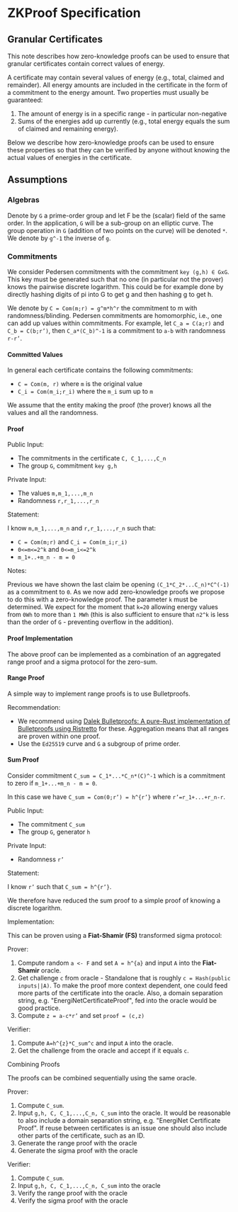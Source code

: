 # ZKProof Specification

## Granular Certificates
This note describes how zero-knowledge proofs can be used to ensure that granular certificates contain correct values of energy.

A certificate may contain several values of energy (e.g., total, claimed and remainder). All energy amounts are included in the certificate in the form of a commitment to the energy amount. Two properties must usually be guaranteed:

1. The amount of energy is in a specific range - in particular non-negative
2. Sums of the energies add up currently (e.g., total energy equals the sum of claimed
and remaining energy).

Below we describe how zero-knowledge proofs can be used to ensure these properties so that they can be verified by anyone without knowing the actual values of energies in the certificate.

## Assumptions
### Algebras
Denote by `G` a prime-order group and let F be the (scalar) field of the same order. In the application, `G` will be a sub-group on an elliptic curve. The group operation in `G` (addition of two points on the curve) will be denoted `*`. We denote by `g^-1` the inverse of `g`.

### Commitments

We consider Pedersen commitments with the commitment `key (g,h) ∈ GxG`. This key must be generated such that no one (in particular not the prover) knows the pairwise discrete logarithm. This could be for example done by directly hashing digits of pi into G to get g and then hashing g to get h.

We denote by `C = Com(m;r) = g^m*h^r` the commitment to m with randomness/blinding.
Pedersen commitments are homomorphic, i.e., one can add up values within commitments. For example, let `C_a = C(a;r)` and `C_b = C(b;r’)`, then `C_a*(C_b)^-1` is a commitment to `a-b` with randomness `r-r’`.

#### Committed Values
In general each certificate contains the following commitments:
- `C = Com(m, r)` where `m` is the original value
- `C_i = Com(m_i;r_i)` where the `m_i` sum up to `m`

 We assume that the entity making the proof (the prover) knows all the values and all the randomness.

#### Proof
Public Input:
- The commitments in the certificate `C, C_1,...,C_n`
- The group `G`, commitment `key g,h`

Private Input:
- The values `m,m_1,...,m_n`
- Randomness `r,r_1,...,r_n`

Statement:

I know `m,m_1,...,m_n` and `r,r_1,...,r_n` such that:
- `C = Com(m;r)` and `C_i = Com(m_i;r_i)`
- `0<=m<=2^k` and `0<=m_i<=2^k`
- `m_1+..+m_n - m = 0`

Notes:

Previous we have shown the last claim be opening `(C_1*C_2*...C_n)*C^(-1)` as a commitment to `0`. As we now add zero-knowledge proofs we propose to do this with a zero-knowledge proof.
The parameter `k` must be determined. We expect for the moment that `k=20` allowing energy values from `0Wh` to more than `1 MWh` (this is also sufficient to ensure that `n2^k` is less than the order of `G` - preventing overflow in the addition).

#### Proof Implementation

The above proof can be implemented as a combination of an aggregated range proof and a sigma protocol for the zero-sum.

#### Range Proof
A simple way to implement range proofs is to use Bulletproofs.

Recommendation:
- We recommend using [Dalek Bulletproofs: A pure-Rust implementation of Bulletproofs using Ristretto](https://github.com/dalek-cryptography/bulletproofs) for these. Aggregation means that all ranges are proven within one proof.
- Use the `Ed25519` curve and `G` a subgroup of prime order.

#### Sum Proof
Consider commitment `C_sum = C_1*...*C_n*(C)^-1` which is a commitment to zero if `m_1+...+m_n - m = 0`.

In this case we have `C_sum = Com(0;r’) = h^{r’}` where `r’=r_1+...+r_n-r`.
  
Public Input:
- The commitment `C_sum`
- The group `G`, generator `h`

Private Input:
- Randomness `r’`

Statement:

I know `r’` such that `C_sum = h^{r’}`.

We therefore have reduced the sum proof to a simple proof of knowing a discrete logarithm.

Implementation:

This can be proven using a **Fiat-Shamir (FS)** transformed sigma protocol:

Prover:
1. Compute random `a <- F` and set `A = h^{a}` and input `A` into the **Fiat-Shamir** oracle.
2. Get challenge `c` from oracle - Standalone that is roughly `c = Hash(public inputs||A)`.
To make the proof more context dependent, one could feed more parts of the certificate into the oracle.
Also, a domain separation string, e.g. "EnergiNetCertificateProof", fed into the oracle would be good practice.
3. Compute `z = a-c*r’` and set `proof = (c,z)`

Verifier:
1. Compute `A=h^{z}*C_sum^c` and input `A` into the oracle.
2. Get the challenge from the oracle and accept if it equals `c`.

Combining Proofs

The proofs can be combined sequentially using the same oracle.

Prover:
1. Compute `C_sum`.
2. Input `g,h, C, C_1,...,C_n, C_sum` into the oracle. It would be reasonable to also include
a domain separation string, e.g. "EnergiNet Certificate Proof". If reuse between certificates is an issue one should also include other parts of the certificate, such as an ID.
3. Generate the range proof with the oracle
4. Generate the sigma proof with the oracle

Verifier:

1. Compute `C_sum`.
2. Input `g,h, C, C_1,...,C_n, C_sum` into the oracle
3. Verify the range proof with the oracle
4. Verify the sigma proof with the oracle


 
 